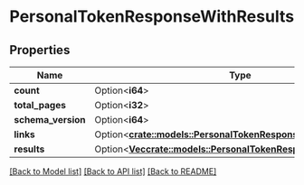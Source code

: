 # PersonalTokenResponseWithResults

## Properties

Name | Type | Description | Notes
------------ | ------------- | ------------- | -------------
**count** | Option<**i64**> |  | [optional]
**total_pages** | Option<**i32**> |  | [optional]
**schema_version** | Option<**i64**> |  | [optional]
**links** | Option<[**crate::models::PersonalTokenResponseWithResultsLinks**](PersonalTokenResponseWithResults_links.md)> |  | [optional]
**results** | Option<[**Vec<crate::models::PersonalTokenResponseGet>**](PersonalTokenResponseGet.md)> |  | [optional]

[[Back to Model list]](../README.md#documentation-for-models) [[Back to API list]](../README.md#documentation-for-api-endpoints) [[Back to README]](../README.md)


